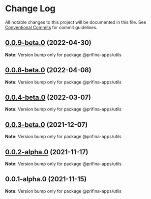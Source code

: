 # Change Log

All notable changes to this project will be documented in this file.
See [Conventional Commits](https://conventionalcommits.org) for commit guidelines.

## [0.0.9-beta.0](https://prifina-admin/prifina/app-desktop/compare/@prifina-apps/utils@0.0.8-beta.0...@prifina-apps/utils@0.0.9-beta.0) (2022-04-30)

**Note:** Version bump only for package @prifina-apps/utils





## [0.0.8-beta.0](https://prifina-admin/prifina/app-desktop/compare/@prifina-apps/utils@0.0.3-beta.0...@prifina-apps/utils@0.0.8-beta.0) (2022-04-08)

**Note:** Version bump only for package @prifina-apps/utils





## [0.0.4-beta.0](https://prifina-admin/prifina/app-desktop/compare/@prifina-apps/utils@0.0.3-beta.0...@prifina-apps/utils@0.0.4-beta.0) (2022-03-07)

**Note:** Version bump only for package @prifina-apps/utils





## [0.0.3-beta.0](https://prifina-admin/prifina/app-desktop/compare/@prifina-apps/utils@0.0.2-alpha.0...@prifina-apps/utils@0.0.3-beta.0) (2021-12-07)

**Note:** Version bump only for package @prifina-apps/utils





## [0.0.2-alpha.0](https://prifina-admin/prifina/app-desktop/compare/@prifina-apps/utils@0.0.1-alpha.0...@prifina-apps/utils@0.0.2-alpha.0) (2021-11-17)

**Note:** Version bump only for package @prifina-apps/utils





## 0.0.1-alpha.0 (2021-11-15)

**Note:** Version bump only for package @prifina-apps/utils
